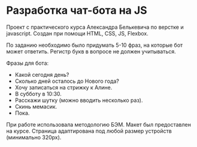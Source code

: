 # Разработка чат-бота на JS

Проект с практического курса Александра Белькевича по верстке и javascript. Создан при помощи HTML, CSS, JS, Flexbox.

По заданию необходимо было придумать 5-10 фраз, на которые бот может ответить. Регистр букв в вопросе не должен учитываться.

Фразы для бота:

- Какой сегодня день?
- Сколько дней осталось до Нового года?
- Хочу записаться на стрижку к Алине.
- В субботу в 10:30.
- Расскажи шутку (можно вводить несколько раз).
- Скинь мемасик.
- Пока.

При работе использовала методологию БЭМ. Макет был предоставлен на курсе. Страница адаптирована под любой размер устройств (минимально 320px).

